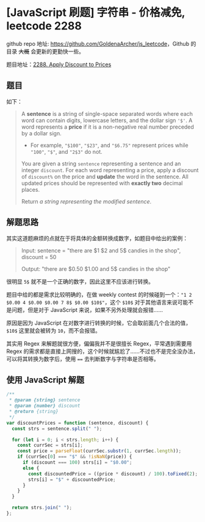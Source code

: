 # [JavaScript 刷题] 字符串 - 价格减免, leetcode 2288

github repo 地址: <https://github.com/GoldenaArcher/js_leetcode>，Github 的目录 ~~大概~~ 会更新的更勤快一些。

题目地址：[2288. Apply Discount to Prices](https://leetcode.com/problems/apply-discount-to-prices/)

## 题目

如下：

> A **sentence** is a string of single-space separated words where each word can contain digits, lowercase letters, and the dollar sign `'$'`. A word represents a **price** if it is a non-negative real number preceded by a dollar sign.
>
> - For example, `"$100"`, `"$23"`, and `"$6.75"` represent prices while `"100"`, `"$"`, and `"2$3"` do not.
>
> You are given a string `sentence` representing a sentence and an integer `discount`. For each word representing a price, apply a discount of `discount%` on the price and **update** the word in the sentence. All updated prices should be represented with **exactly two** decimal places.
>
> Return _a string representing the modified sentence_.

## 解题思路

其实这道题麻烦的点就在于将具体的金额转换成数字，如题目中给出的案例：

> Input: sentence = "there are $1 \$2 and 5\$ candies in the shop", discount = 50
>
> Output: "there are \$0.50 \$1.00 and 5$ candies in the shop"

很明显 `5$` 就不是一个正确的数字，因此这里不应该进行转换。

题目中给的都是需求比较明确的，在做 weekly contest 的时候碰到一个：`"1 2 $0.00 4 $0.00 $0.00 7 8$ $0.00 $10$"`，这个 `$10$` 对于其他语言来说可能不是问题，但是对于 JavaScript 来说，如果不另外处理就会报错……

原因是因为 JavaScript 在对数字进行转换的时候，它会取前面几个合法的值，`$10$` 这里就会被转为 `10`，而不会报错。

其实用 Regex 来解题就很方便，偏偏我并不是很擅长 Regex，平常遇到需要用 Regex 的需求都是直接上网搜的，这个时候就尴尬了……不过也不是完全没办法，可以将其转换为数字后，使用 `==` 去判断数字与字符串是否相等。

## 使用 JavaScript 解题

```javascript
/**
 * @param {string} sentence
 * @param {number} discount
 * @return {string}
 */
var discountPrices = function (sentence, discount) {
  const strs = sentence.split(" ");

  for (let i = 0; i < strs.length; i++) {
    const currSec = strs[i];
    const price = parseFloat(currSec.substr(1, currSec.length));
    if (currSec[0] === "$" && !isNaN(price)) {
      if (discount === 100) strs[i] = "$0.00";
      else {
        const discountedPrice = ((price * discount) / 100).toFixed(2);
        strs[i] = "$" + discountedPrice;
      }
    }
  }

  return strs.join(" ");
};
```
